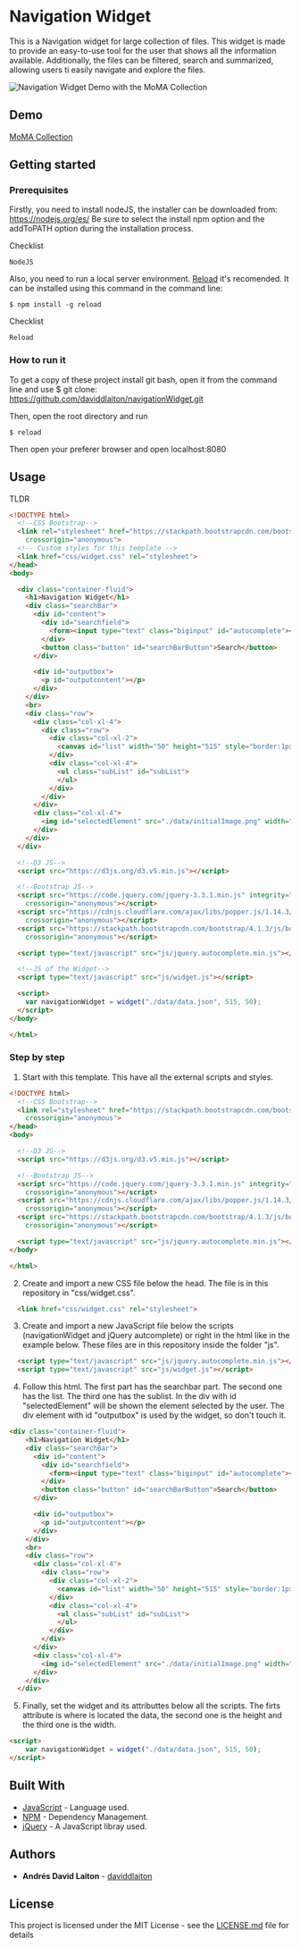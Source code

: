 # Navigation Widget

This is a Navigation widget for large collection of files. This widget is made to provide an easy-to-use tool for the user that shows all the information available. Additionally, the files can be filtered, search and summarized, allowing users ti easily navigate and explore the files.

![Navigation Widget Demo with the MoMA Collection](data/thumbnail.gif)

## Demo
[MoMA Collection](https://daviddlaiton.github.io/navigationWidget/) 

## Getting started
### Prerequisites

Firstly, you need to install nodeJS, the installer can be downloaded from: https://nodejs.org/es/
Be sure to select the install npm option and the addToPATH option during the installation process.

Checklist
```
NodeJS
```

Also, you need to run a local server environment. [Reload](https://www.npmjs.com/package/reload) it's recomended. 
It can be installed using this command in the command line:
```
$ npm install -g reload
```

Checklist
```
Reload
```
### How to run it
To get a copy of these project install git bash, open it from the command line and use 
$ git clone: https://github.com/daviddlaiton/navigationWidget.git

Then, open the root directory and run

```
$ reload
```
Then open your preferer browser and open localhost:8080

## Usage

TLDR
```html
<!DOCTYPE html>
  <!--CSS Bootstrap-->
  <link rel="stylesheet" href="https://stackpath.bootstrapcdn.com/bootstrap/4.1.3/css/bootstrap.min.css" integrity="sha384-MCw98/SFnGE8fJT3GXwEOngsV7Zt27NXFoaoApmYm81iuXoPkFOJwJ8ERdknLPMO"
    crossorigin="anonymous">
  <!-- Custom styles for this template -->
  <link href="css/widget.css" rel="stylesheet">
</head>
<body>

  <div class="container-fluid">
    <h1>Navigation Widget</h1>
    <div class="searchBar">
      <div id="content">
        <div id="searchfield">
          <form><input type="text" class="biginput" id="autocomplete"></form>
        </div>
        <button class="button" id="searchBarButton">Search</button>
      </div>

      <div id="outputbox">
        <p id="outputcontent"></p>
      </div>
    </div>
    <br>
    <div class="row">
      <div class="col-xl-4">
        <div class="row">
          <div class="col-xl-2">
            <canvas id="list" width="50" height="515" style="border:1px solid #d3d3d3;"></canvas>
          </div>
          <div class="col-xl-4">
            <ul class="subList" id="subList">
            </ul>
          </div>
        </div>
      </div>
      <div class="col-xl-4">
        <img id="selectedElement" src="./data/initialImage.png" width="500" height="500">
      </div>
    </div>
  </div>

  <!--D3 JS-->
  <script src="https://d3js.org/d3.v5.min.js"></script>

  <!--Bootstrap JS-->
  <script src="https://code.jquery.com/jquery-3.3.1.min.js" integrity="sha256-FgpCb/KJQlLNfOu91ta32o/NMZxltwRo8QtmkMRdAu8="
    crossorigin="anonymous"></script>
  <script src="https://cdnjs.cloudflare.com/ajax/libs/popper.js/1.14.3/umd/popper.min.js" integrity="sha384-ZMP7rVo3mIykV+2+9J3UJ46jBk0WLaUAdn689aCwoqbBJiSnjAK/l8WvCWPIPm49"
    crossorigin="anonymous"></script>
  <script src="https://stackpath.bootstrapcdn.com/bootstrap/4.1.3/js/bootstrap.min.js" integrity="sha384-ChfqqxuZUCnJSK3+MXmPNIyE6ZbWh2IMqE241rYiqJxyMiZ6OW/JmZQ5stwEULTy"
    crossorigin="anonymous"></script>

  <script type="text/javascript" src="js/jquery.autocomplete.min.js"></script>

  <!--JS of the Widget-->
  <script type="text/javascript" src="js/widget.js"></script>

  <script>
    var navigationWidget = widget("./data/data.json", 515, 50);
  </script>
</body>

</html>
```
### Step by step

1. Start with this template. This have all the external scripts and styles.

```html
<!DOCTYPE html>
  <!--CSS Bootstrap-->
  <link rel="stylesheet" href="https://stackpath.bootstrapcdn.com/bootstrap/4.1.3/css/bootstrap.min.css" integrity="sha384-MCw98/SFnGE8fJT3GXwEOngsV7Zt27NXFoaoApmYm81iuXoPkFOJwJ8ERdknLPMO"
    crossorigin="anonymous">
</head>
<body>

  <!--D3 JS-->
  <script src="https://d3js.org/d3.v5.min.js"></script>

  <!--Bootstrap JS-->
  <script src="https://code.jquery.com/jquery-3.3.1.min.js" integrity="sha256-FgpCb/KJQlLNfOu91ta32o/NMZxltwRo8QtmkMRdAu8="
    crossorigin="anonymous"></script>
  <script src="https://cdnjs.cloudflare.com/ajax/libs/popper.js/1.14.3/umd/popper.min.js" integrity="sha384-ZMP7rVo3mIykV+2+9J3UJ46jBk0WLaUAdn689aCwoqbBJiSnjAK/l8WvCWPIPm49"
    crossorigin="anonymous"></script>
  <script src="https://stackpath.bootstrapcdn.com/bootstrap/4.1.3/js/bootstrap.min.js" integrity="sha384-ChfqqxuZUCnJSK3+MXmPNIyE6ZbWh2IMqE241rYiqJxyMiZ6OW/JmZQ5stwEULTy"
    crossorigin="anonymous"></script>

  <script type="text/javascript" src="js/jquery.autocomplete.min.js"></script>
</body>

</html>
``` 

2. Create and import a new CSS file below the head. The file is in this repository in "css/widget.css".
```html
  <link href="css/widget.css" rel="stylesheet">
```

3. Create and import a new JavaScript file below the scripts (navigationWidget and jQuery autcomplete) or right in the html like in the example below. These files are in this repository inside the folder "js".

```html
  <script type="text/javascript" src="js/jquery.autocomplete.min.js"></script>
  <script type="text/javascript" src="js/widget.js"></script>
```

4. Follow this html. The first part has the searchbar part. The second one has the list. The third one has the sublist. In the div with id "selectedElement" will be shown the element selected by the user. The div element with id "outputbox" is used by the widget, so don't touch it. 

```html
<div class="container-fluid">
    <h1>Navigation Widget</h1>
    <div class="searchBar">
      <div id="content">
        <div id="searchfield">
          <form><input type="text" class="biginput" id="autocomplete"></form>
        </div>
        <button class="button" id="searchBarButton">Search</button>
      </div>

      <div id="outputbox">
        <p id="outputcontent"></p>
      </div>
    </div>
    <br>
    <div class="row">
      <div class="col-xl-4">
        <div class="row">
          <div class="col-xl-2">
            <canvas id="list" width="50" height="515" style="border:1px solid #d3d3d3;"></canvas>
          </div>
          <div class="col-xl-4">
            <ul class="subList" id="subList">
            </ul>
          </div>
        </div>
      </div>
      <div class="col-xl-4">
        <img id="selectedElement" src="./data/initialImage.png" width="500" height="500">
      </div>
    </div>
  </div>
```
5. Finally, set the widget and its attributtes below all the scripts. The firts attribute is where is located the data, the second one is the height and the third one is the width.

```html
<script>
    var navigationWidget = widget("./data/data.json", 515, 50);
</script>
```
## Built With

* [JavaScript](https://www.javascript.com/) - Language used.
* [NPM](https://www.npmjs.com/) - Dependency Management.
* [jQuery](https://jquery.com/) - A JavaScript libray used.


## Authors

* **Andrés David Laiton** - [daviddlaiton](https://github.com/daviddlaiton)

## License

This project is licensed under the MIT License - see the [LICENSE.md](LICENSE) file for details
